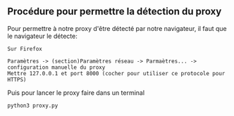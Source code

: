 ## Procédure pour permettre la détection du proxy

Pour permettre à notre proxy d'être détecté par notre navigateur, il faut que le navigateur le détecte:

	Sur Firefox

	Paramètres -> (section)Paramètres réseau -> Parmaètres... -> configuration manuelle du proxy
	Mettre 127.0.0.1 et port 8000 (cocher pour utiliser ce protocole pour HTTPS)

Puis pour lancer le proxy faire dans un terminal

	python3 proxy.py
 

